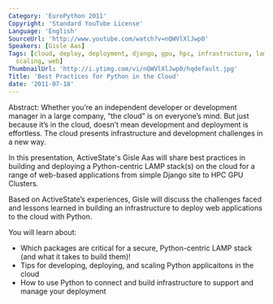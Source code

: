 ```yaml
---
Category: 'EuroPython 2011'
Copyright: 'Standard YouTube License'
Language: 'English'
SourceUrl: 'http://www.youtube.com/watch?v=nQWVlXlJwp0'
Speakers: [Gisle Aas]
Tags: [cloud, deploy, deployment, django, gpu, hpc, infrastructure, lamp, packages,
  scaling, web]
ThumbnailUrl: 'http://i.ytimg.com/vi/nQWVlXlJwp0/hqdefault.jpg'
Title: 'Best Practices for Python in the Cloud'
date: '2011-07-18'
---
```

Abstract: Whether you’re an independent developer or development manager in a
large company, “the cloud” is on everyone’s mind. But just because it’s in the
cloud, doesn’t mean development and deployment is effortless. The cloud
presents infrastructure and development challenges in a new way.

In this presentation, ActiveState's Gisle Aas will share best practices in
building and deploying a Python-centric LAMP stack(s) on the cloud for a range
of web-based applications from simple Django site to HPC GPU Clusters.

Based on ActiveState’s experiences, Gisle will discuss the challenges faced
and lessons learned in building an infrastructure to deploy web applications
to the cloud with Python.

You will learn about:

  * Which packages are critical for a secure, Python-centric LAMP stack (and what it takes to build them)! 
  * Tips for developing, deploying, and scaling Python applicaitons in the cloud 
  * How to use Python to connect and build infrastructure to support and manage your deployment
